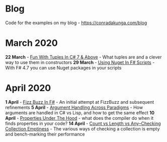 # Blog
Code for the examples on my blog - https://conradakunga.com/blog

# March 2020
**22 March** - [Fun With Tuples In C# 7 & Above](https://www.conradakunga.com/blog/2020/03/21/fun-with-tuples-in-c-7-above-2/) - What tuples are and a clever way to use them in constructors
**29 March** - [Using Nuget In F# Scripts](https://www.conradakunga.com/blog/2020/03/29/using-nuget-in-f-scripts/) - With F# 4.7 you can use Nuget packages in your scripts

# April 2020
**1 April** - [Fizz Buzz In F#](https://www.conradakunga.com/blog/2020/04/01/fizzbuzz-in-f/) - An initial attempt at FizzBuzz and subsequent refinements
**5 April** - [Argument Handling Across Paradigms](https://www.conradakunga.com/blog/2020/04/05/arguments-handling-across-paradigms/) - How arguments are handled in C# vs Lisp, and how to get the same effect
**10 April** - [Properties Under The Hood](https://www.conradakunga.com/blog/2020/04/10/properties-under-the-hood/) - what does the compiler do when it finds properties in your code?
**14 April** - [Count vs Length vs Any–Checking Collection Emptiness](https://www.conradakunga.com/blog/2020/04/14/count-vs-length-vs-any-checking-collection-emptiness/) - The various ways of checking a collection is empty and bench-marking their performance
